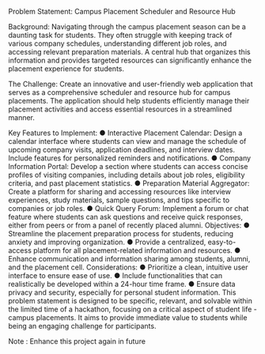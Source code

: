 Problem Statement: Campus Placement Scheduler and Resource Hub

Background:
Navigating through the campus placement season can be a daunting task for students. They often struggle with keeping track of various company schedules, understanding different job roles, and accessing relevant preparation materials. A central hub that organizes this information and provides targeted resources can significantly enhance the placement experience for students.

The Challenge:
Create an innovative and user-friendly web application that serves as a comprehensive scheduler and resource hub for campus placements. The application should help students efficiently manage their placement activities and access essential resources in a streamlined manner.

Key Features to Implement:
●	Interactive Placement Calendar: Design a calendar interface where students can view and manage the schedule of upcoming company visits, application deadlines, and interview dates. Include features for personalized reminders and notifications.
●	Company Information Portal: Develop a section where students can access concise profiles of visiting companies, including details about job roles, eligibility criteria, and past placement statistics.
●	Preparation Material Aggregator: Create a platform for sharing and accessing resources like interview experiences, study materials, sample questions, and tips specific to companies or job roles.
●	Quick Query Forum: Implement a forum or chat feature where students can ask questions and receive quick responses, either from peers or from a panel of recently placed alumni.
Objectives:
●	Streamline the placement preparation process for students, reducing anxiety and improving organization.
●	Provide a centralized, easy-to-access platform for all placement-related information and resources.
●	Enhance communication and information sharing among students, alumni, and the placement cell.
Considerations:
●	Prioritize a clean, intuitive user interface to ensure ease of use.
●	Include functionalities that can realistically be developed within a 24-hour time frame.
●	Ensure data privacy and security, especially for personal student information.
This problem statement is designed to be specific, relevant, and solvable within the limited time of a hackathon, focusing on a critical aspect of student life - campus placements. It aims to provide immediate value to students while being an engaging challenge for participants.


Note : Enhance this project again in future 
